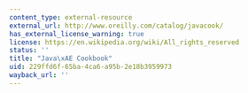 ```yaml
---
content_type: external-resource
external_url: http://www.oreilly.com/catalog/javacook/
has_external_license_warning: true
license: https://en.wikipedia.org/wiki/All_rights_reserved
status: ''
title: "Java\xAE Cookbook"
uid: 229ffd6f-65ba-4ca6-a95b-2e18b3959973
wayback_url: ''
---
```

